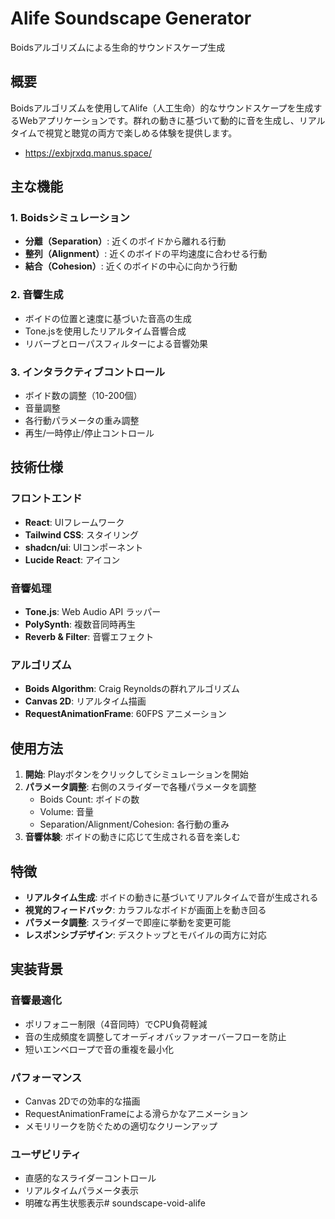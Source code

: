 # Alife Soundscape Generator

Boidsアルゴリズムによる生命的サウンドスケープ生成


## 概要

Boidsアルゴリズムを使用してAlife（人工生命）的なサウンドスケープを生成するWebアプリケーションです。群れの動きに基づいて動的に音を生成し、リアルタイムで視覚と聴覚の両方で楽しめる体験を提供します。

- https://exbjrxdq.manus.space/

## 主な機能

### 1. Boidsシミュレーション
- **分離（Separation）**: 近くのボイドから離れる行動
- **整列（Alignment）**: 近くのボイドの平均速度に合わせる行動  
- **結合（Cohesion）**: 近くのボイドの中心に向かう行動

### 2. 音響生成
- ボイドの位置と速度に基づいた音高の生成
- Tone.jsを使用したリアルタイム音響合成
- リバーブとローパスフィルターによる音響効果

### 3. インタラクティブコントロール
- ボイド数の調整（10-200個）
- 音量調整
- 各行動パラメータの重み調整
- 再生/一時停止/停止コントロール

## 技術仕様

### フロントエンド
- **React**: UIフレームワーク
- **Tailwind CSS**: スタイリング
- **shadcn/ui**: UIコンポーネント
- **Lucide React**: アイコン

### 音響処理
- **Tone.js**: Web Audio API ラッパー
- **PolySynth**: 複数音同時再生
- **Reverb & Filter**: 音響エフェクト

### アルゴリズム
- **Boids Algorithm**: Craig Reynoldsの群れアルゴリズム
- **Canvas 2D**: リアルタイム描画
- **RequestAnimationFrame**: 60FPS アニメーション

## 使用方法

1. **開始**: Playボタンをクリックしてシミュレーションを開始
2. **パラメータ調整**: 右側のスライダーで各種パラメータを調整
   - Boids Count: ボイドの数
   - Volume: 音量
   - Separation/Alignment/Cohesion: 各行動の重み
3. **音響体験**: ボイドの動きに応じて生成される音を楽しむ

## 特徴

- **リアルタイム生成**: ボイドの動きに基づいてリアルタイムで音が生成される
- **視覚的フィードバック**: カラフルなボイドが画面上を動き回る
- **パラメータ調整**: スライダーで即座に挙動を変更可能
- **レスポンシブデザイン**: デスクトップとモバイルの両方に対応

## 実装背景

### 音響最適化
- ポリフォニー制限（4音同時）でCPU負荷軽減
- 音の生成頻度を調整してオーディオバッファオーバーフローを防止
- 短いエンベロープで音の重複を最小化

### パフォーマンス
- Canvas 2Dでの効率的な描画
- RequestAnimationFrameによる滑らかなアニメーション
- メモリリークを防ぐための適切なクリーンアップ

### ユーザビリティ
- 直感的なスライダーコントロール
- リアルタイムパラメータ表示
- 明確な再生状態表示# soundscape-void-alife
